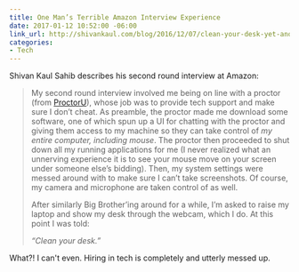 ```yaml
---
title: One Man’s Terrible Amazon Interview Experience
date: 2017-01-12 10:52:00 -06:00
link_url: http://shivankaul.com/blog/2016/12/07/clean-your-desk-yet-another-amazon-interview-experience.html
categories:
- Tech
---
```


Shivan Kaul Sahib describes his second round interview at Amazon:

> My second round interview involved me being on line with a proctor (from [ProctorU](https://www.proctoru.com/)), whose job was to provide tech support and make sure I don’t cheat. As preamble, the proctor made me download some software, one of which spun up a UI for chatting with the proctor and giving them access to my machine so they can take control of *my entire computer, including mouse*. The proctor then proceeded to shut down all my running applications for me (I never realized what an unnerving experience it is to see your mouse move on your screen under someone else’s bidding). Then, my system settings were messed around with to make sure I can’t take screenshots. Of course, my camera and microphone are taken control of as well.
>
> After similarly Big Brother’ing around for a while, I’m asked to raise my laptop and show my desk through the webcam, which I do. At this point I was told:
>
> *“Clean your desk.”*

What?! I can't even. Hiring in tech is completely and utterly messed up.
